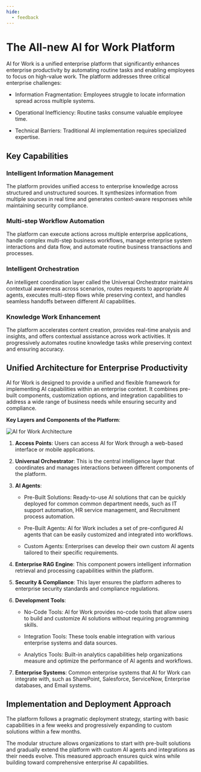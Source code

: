 ```yaml
---
hide:
  - feedback
---
```


# The All-new AI for Work Platform

AI for Work is a unified enterprise platform that significantly enhances enterprise productivity by automating routine tasks and enabling employees to focus on high-value work. The platform addresses three critical enterprise challenges:

* Information Fragmentation: Employees struggle to locate information spread across multiple systems.

* Operational Inefficiency: Routine tasks consume valuable employee time.

* Technical Barriers: Traditional AI implementation requires specialized expertise.


## Key Capabilities

### Intelligent Information Management

The platform provides unified access to enterprise knowledge across structured and unstructured sources. It synthesizes information from multiple sources in real time and generates context-aware responses while maintaining security compliance.

### Multi-step Workflow Automation

The platform can execute actions across multiple enterprise applications, handle complex multi-step business workflows, manage enterprise system interactions and data flow, and automate routine business transactions and processes.

### Intelligent Orchestration

An intelligent coordination layer called the Universal Orchestrator maintains contextual awareness across scenarios, routes requests to appropriate AI agents, executes multi-step flows while preserving context, and handles seamless handoffs between different AI capabilities.

### Knowledge Work Enhancement

The platform accelerates content creation, provides real-time analysis and insights, and offers contextual assistance across work activities. It progressively automates routine knowledge tasks while preserving context and ensuring accuracy.

## Unified Architecture for Enterprise Productivity

AI for Work is designed to provide a unified and flexible framework for implementing AI capabilities within an enterprise context. It combines pre-built components, customization options, and integration capabilities to address a wide range of business needs while ensuring security and compliance.

**Key Layers and Components of the Platform**:

<img src="../images/ai-for-work-architecture-diagram.svg" alt="AI for Work Architecture" title="AI for Work Architecture" style="border: 0px solid gray; zoom:100%;">


1. **Access Points**: Users can access AI for Work through a web-based interface or mobile applications.   
    
2. **Universal Orchestrator**: This is the central intelligence layer that coordinates and manages interactions between different components of the platform.    
    
3. **AI Agents**:

    * Pre-Built Solutions: Ready-to-use AI solutions that can be quickly deployed for common common department needs, such as IT support automation, HR service management, and Recruitment process automation.
    
    * Pre-Built Agents: AI for Work includes a set of pre-configured AI agents that can be easily customized and integrated into workflows.
    
    * Custom Agents: Enterprises can develop their own custom AI agents tailored to their specific requirements.       

4. **Enterprise RAG Engine**: This component powers intelligent information retrieval and processing capabilities within the platform.
        
5. **Security & Compliance**: This layer ensures the platform adheres to enterprise security standards and compliance regulations.  
    
6. **Development Tools**: 

    * No-Code Tools: AI for Work provides no-code tools that allow users to build and customize AI solutions without requiring programming skills.
    
    * Integration Tools: These tools enable integration with various enterprise systems and data sources.
    
    * Analytics Tools: Built-in analytics capabilities help organizations measure and optimize the performance of AI agents and workflows.   

7. **Enterprise Systems**: Common enterprise systems that AI for Work can integrate with, such as SharePoint, Salesforce, ServiceNow, Enterprise databases, and Email systems.

## Implementation and Deployment Approach

The platform follows a pragmatic deployment strategy, starting with basic capabilities in a few weeks and progressively expanding to custom solutions within a few months. 

The modular structure allows organizations to start with pre-built solutions and gradually extend the platform with custom AI agents and integrations as their needs evolve. This measured approach ensures quick wins while building toward comprehensive enterprise AI capabilities.
